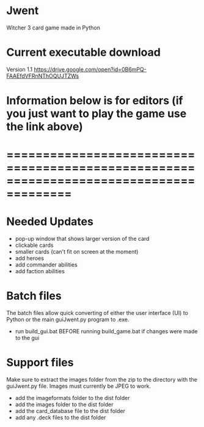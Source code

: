 # Jwent
Witcher 3 card game made in Python

# Current executable download
Version 1.1 https://drive.google.com/open?id=0B6mPQ-FAAEfdVFRnNThOQUJTZWs

# Information below is for editors (if you just want to play the game use the link above)
# =======================================================================================
# Needed Updates
 - pop-up window that shows larger version of the card
 - clickable cards
 - smaller cards (can't fit on screen at the moment)
 - add heroes
 - add commander abilities
 - add faction abilities
 
# Batch files
The batch files allow quick converting of either the user interface (UI) to Python or the main guiJwent.py program to .exe.

 - run build_gui.bat BEFORE running build_game.bat if changes were made to the gui
 
# Support files
Make sure to extract the images folder from the zip to the directory with the guiJwent.py file.
Images must currently be JPEG to work.
 - add the imageformats folder to the dist folder
 - add the images folder to the dist folder
 - add the card_database file to the dist folder
 - add any .deck files to the dist folder
